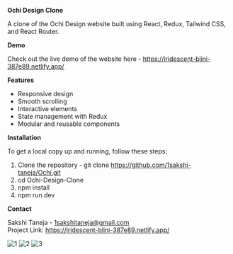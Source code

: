 **Ochi Design Clone**

A clone of the Ochi Design website built using React, Redux, Tailwind CSS, and React Router.

**Demo**

Check out the live demo of the website here - https://iridescent-blini-387e89.netlify.app/

**Features**
* Responsive design
* Smooth scrolling
* Interactive elements
* State management with Redux
* Modular and reusable components

**Installation**

To get a local copy up and running, follow these steps:
1. Clone the repository - git clone https://github.com/1sakshi-taneja/Ochi.git
2. cd Ochi-Design-Clone
3. npm install
4. npm run dev

**Contact**

Sakshi Taneja - 1sakshitaneja@gmail.com                                                                                                                            
Project Link: https://iridescent-blini-387e89.netlify.app/

![1](https://github.com/1sakshi-taneja/Ochi/assets/129212743/3417f00e-d754-4543-89ba-89d963b5ca81)
![2](https://github.com/1sakshi-taneja/Ochi/assets/129212743/52e99d5e-1069-4217-978a-ae6c45e6108f)
![3](https://github.com/1sakshi-taneja/Ochi/assets/129212743/5b34d439-00bb-4377-91bb-26543d91f1cd)






